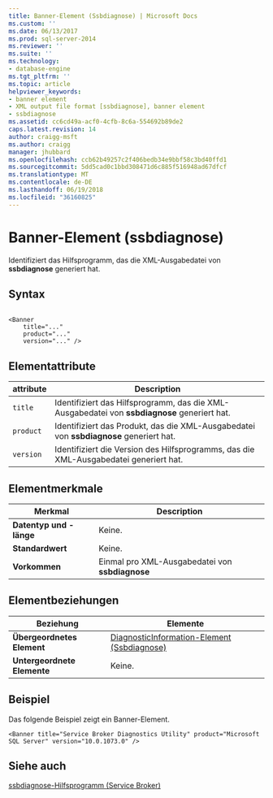 ```yaml
---
title: Banner-Element (Ssbdiagnose) | Microsoft Docs
ms.custom: ''
ms.date: 06/13/2017
ms.prod: sql-server-2014
ms.reviewer: ''
ms.suite: ''
ms.technology:
- database-engine
ms.tgt_pltfrm: ''
ms.topic: article
helpviewer_keywords:
- banner element
- XML output file format [ssbdiagnose], banner element
- ssbdiagnose
ms.assetid: cc6cd49a-acf0-4cfb-8c6a-554692b89de2
caps.latest.revision: 14
author: craigg-msft
ms.author: craigg
manager: jhubbard
ms.openlocfilehash: ccb62b49257c2f406bedb34e9bbf58c3bd40ffd1
ms.sourcegitcommit: 5dd5cad0c1bbd308471d6c885f516948ad67dfcf
ms.translationtype: MT
ms.contentlocale: de-DE
ms.lasthandoff: 06/19/2018
ms.locfileid: "36160825"
---
```

# <a name="banner-element-ssbdiagnose"></a>Banner-Element (ssbdiagnose)
  Identifiziert das Hilfsprogramm, das die XML-Ausgabedatei von **ssbdiagnose** generiert hat.  
  
## <a name="syntax"></a>Syntax  
  
```  
  
<Banner  
    title="..."   
    product="..."   
    version="..." />  
```  
  
## <a name="element-attributes"></a>Elementattribute  
  
|attribute|Description|  
|---------------|-----------------|  
|`title`|Identifiziert das Hilfsprogramm, das die XML-Ausgabedatei von **ssbdiagnose** generiert hat.|  
|`product`|Identifiziert das Produkt, das die XML-Ausgabedatei von **ssbdiagnose** generiert hat.|  
|`version`|Identifiziert die Version des Hilfsprogramms, das die XML-Ausgabedatei generiert hat.|  
  
## <a name="element-characteristics"></a>Elementmerkmale  
  
|Merkmal|Description|  
|--------------------|-----------------|  
|**Datentyp und -länge**|Keine.|  
|**Standardwert**|Keine.|  
|**Vorkommen**|Einmal pro XML-Ausgabedatei von **ssbdiagnose**|  
  
## <a name="element-relationships"></a>Elementbeziehungen  
  
|Beziehung|Elemente|  
|------------------|--------------|  
|**Übergeordnetes Element**|[DiagnosticInformation-Element &#40;Ssbdiagnose&#41;](diagnosticinformation-element-ssbdiagnose.md)|  
|**Untergeordnete Elemente**|Keine.|  
  
## <a name="example"></a>Beispiel  
 Das folgende Beispiel zeigt ein Banner-Element.  
  
```  
<Banner title="Service Broker Diagnostics Utility" product="Microsoft SQL Server" version="10.0.1073.0" />  
```  
  
## <a name="see-also"></a>Siehe auch  
 [ssbdiagnose-Hilfsprogramm &#40;Service Broker&#41;](ssbdiagnose-utility-service-broker.md)  
  
  